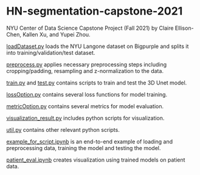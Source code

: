 # HN-segmentation-capstone-2021

NYU Center of Data Science Capstone Project (Fall 2021) by Claire Ellison-Chen, Kallen Xu, and Yupei Zhou.

[loadDataset.py](https://github.com/NYUROAI/HN-segmentation-capstone-2021/blob/main/loadDataset.py) loads the NYU Langone dataset on Bigpurple and splits it into training/validation/test dataset.

[preprocess.py](https://github.com/NYUROAI/HN-segmentation-capstone-2021/blob/main/preprocess.py) applies necessary preprocessing steps including cropping/padding, resampling and z-normalization to the data.

[train.py](https://github.com/NYUROAI/HN-segmentation-capstone-2021/blob/main/train.py) and [test.py](https://github.com/NYUROAI/HN-segmentation-capstone-2021/blob/main/test.py) contains scripts to train and test the 3D Unet model. 

[lossOption.py](https://github.com/NYUROAI/HN-segmentation-capstone-2021/blob/main/lossOption.py) contains several loss functions for model training. 

[metricOption.py](https://github.com/NYUROAI/HN-segmentation-capstone-2021/blob/main/metricOption.py) contains several metrics for model evaluation. 

[visualization_result.py](https://github.com/NYUROAI/HN-segmentation-capstone-2021/blob/main/visualization_result.py) includes python scripts for visualization. 

[util.py](https://github.com/NYUROAI/HN-segmentation-capstone-2021/blob/main/util.py) contains other relevant python scripts. 

[example_for_script.ipynb](https://github.com/NYUROAI/HN-segmentation-capstone-2021/blob/main/example_for_script.ipynb) is an end-to-end example of loading and preprocessing data, training the model and testing the model.

[patient_eval.ipynb](https://github.com/NYUROAI/HN-segmentation-capstone-2021/blob/main/patient_eval.ipynb) creates visualization using trained models on patient data. 
